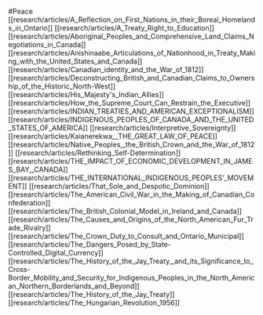 #Peace
[[research/articles/A_Reflection_on_First_Nations_in_their_Boreal_Homelands_in_Ontario]]
[[research/articles/A_Treaty_Right_to_Education]]
[[research/articles/Aboriginal_Peoples_and_Comprehensive_Land_Claims_Negotiations_in_Canada]]
[[research/articles/Anishinaabe_Articulations_of_Nationhood_in_Treaty_Making_with_the_United_States_and_Canada]]
[[research/articles/Canadian_identity_and_the_War_of_1812]]
[[research/articles/Deconstructing_British_and_Canadian_Claims_to_Ownership_of_the_Historic_North-West]]
[[research/articles/His_Majesty's_Indian_Allies]]
[[research/articles/How_the_Supreme_Court_Can_Restrain_the_Executive]]
[[research/articles/INDIAN_TREATIES_AND_AMERICAN_EXCEPTIONALISM]]
[[research/articles/INDIGENOUS_PEOPLES_OF_CANADA_AND_THE_UNITED_STATES_OF_AMERICA]]
[[research/articles/Interpretive_Sovereignty]]
[[research/articles/Kaianerekwa__THE_GREAT_LAW_OF_PEACE]]
[[research/articles/Native_Peoples,_the_British_Crown_and_the_War_of_1812]]
[[research/articles/Rethinking_Self-Determination]]
[[research/articles/THE_IMPACT_OF_ECONOMIC_DEVELOPMENT_IN_JAMES_BAY,_CANADA]]
[[research/articles/THE_INTERNATIONAL_INDIGENOUS_PEOPLES’_MOVEMENT]]
[[research/articles/That_Sole_and_Despotic_Dominion]]
[[research/articles/The_American_Civil_War_in_the_Making_of_Canadian_Confederation]]
[[research/articles/The_British_Colonial_Model_in_Ireland_and_Canada]]
[[research/articles/The_Causes_and_Origins_of_the_North_American_Fur_Trade_Rivalry]]
[[research/articles/The_Crown_Duty_to_Consult_and_Ontario_Municipal]]
[[research/articles/The_Dangers_Posed_by_State-Controlled_Digital_Currency]]
[[research/articles/The_History_of_the_Jay_Treaty,_and_its_Significance_to_Cross-Border_Mobility_and_Security_for_Indigenous_Peoples_in_the_North_American_Northern_Borderlands_and_Beyond]]
[[research/articles/The_History_of_the_Jay_Treaty]]
[[research/articles/The_Hungarian_Revolution_1956]]
